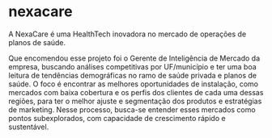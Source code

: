 # nexacare

A NexaCare é uma HealthTech inovadora no mercado de operações de planos de saúde.

Que encomendou esse projeto foi o Gerente de Inteligência de Mercado da empresa, buscando análises competitivas por UF/município e ter uma boa leitura de tendências demográficas no ramo de saúde privada e planos de saúde. O foco é encontrar as melhores oportunidades de instalação, como mercados com baixa cobertura e os perfis dos clientes de cada uma dessas regiões, para ter o melhor ajuste e segmentação dos produtos e estratégias de marketing. Nesse processo, busca-se entender esses mercados como pontos subexplorados, com capacidade de crescimento rápido e sustentável.


